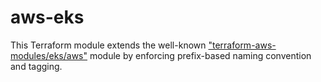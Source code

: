 # aws-eks

This Terraform module extends the well-known 
["terraform-aws-modules/eks/aws"](https://github.com/terraform-aws-modules/terraform-aws-eks) 
module by enforcing prefix-based naming convention and tagging.
